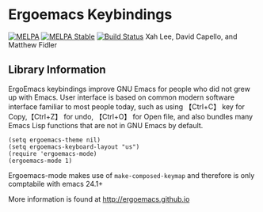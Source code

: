 #  Ergoemacs Keybindings 
[![MELPA](http://melpa.org/packages/ergoemacs-mode-badge.svg)](http://melpa.org/#/ergoemacs-mode)
[![MELPA Stable](http://stable.melpa.org/packages/ergoemacs-mode-badge.svg)](http://stable.melpa.org/#/ergoemacs-mode)
[![Build Status](https://secure.travis-ci.org/ergoemacs/ergoemacs-mode.png)](http://travis-ci.org/ergoemacs/ergoemacs-mode)
 Xah Lee, David Capello, and Matthew Fidler


## Library Information



ErgoEmacs keybindings improve GNU Emacs for people who did not grew
up with Emacs. User interface is based on common modern software
interface familiar to most people today, such as using 【Ctrl+C】 key
for Copy,【Ctrl+Z】 for undo, 【Ctrl+O】 for Open file, and also
bundles many Emacs Lisp functions that are not in GNU Emacs by default.


    (setq ergoemacs-theme nil)
    (setq ergoemacs-keyboard-layout "us")
    (require 'ergoemacs-mode)
    (ergoemacs-mode 1)

Ergoemacs-mode makes use of `make-composed-keymap` and therefore is
only comptabile with emacs 24.1+


More information is found at http://ergoemacs.github.io
